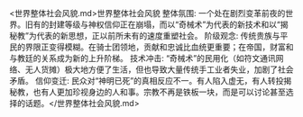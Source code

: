 <世界整体社会风貌.md>世界整体社会风貌
整体氛围: 一个处在剧烈变革前夜的世界。旧有的封建等级与神权信仰正在崩塌，而以“奇械术”为代表的新技术和以“揭秘教”为代表的新思想，正以前所未有的速度重塑社会。
  阶级观念: 传统贵族与平民的界限正变得模糊。在骑士团领地，贡献和忠诚比血统更重要；在帝国，财富和与教廷的关系成为新的上升阶梯。
  技术冲击: “奇械术”的民用化（如符文通讯网络、无人货摊）极大地方便了生活，但也导致大量传统手工业者失业，加剧了社会矛盾。
  信仰变迁: 民众对“神明已死”的真相反应不一。有人陷入虚无，有人转投揭秘教，也有人更加珍视身边的人和事。宗教不再是铁板一块，而是可以讨论甚至选择的话题。</世界整体社会风貌.md>